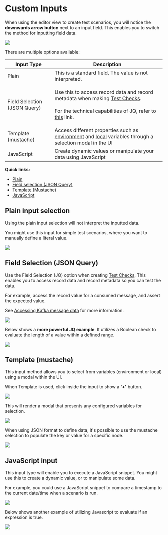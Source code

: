 # Custom Inputs

When using the editor view to create test scenarios, you will notice the **downwards arrow button** next to an input field. This enables you to switch the method for inputting field data.&#x20;

![](<../.gitbook/assets/image (95).png>)

There are multiple options available:

| Input Type                   | Description                                                                                                                                                                                                                                                     |
| ---------------------------- | --------------------------------------------------------------------------------------------------------------------------------------------------------------------------------------------------------------------------------------------------------------- |
| Plain                        | This is a standard field. The value is not interpreted.                                                                                                                                                                                                         |
| Field Selection (JSON Query) | <p>Use this to access record data and record metadata when making <a href="building-tests/test-checks/">Test Checks</a>. <br><br>For the technical capabilities of JQ, refer to <a href="https://stedolan.github.io/jq/manual/#Basicfilters">this</a> link.</p> |
| Template (mustache)          | Access different properties such as [environment](environments/) and [local](building-tests/tasks/set-variable-task.md) variables through a selection modal in the UI                                                                                           |
| JavaScript                   | Create dynamic values or manipulate your data using JavaScript                                                                                                                                                                                                  |

**Quick links:**

* [Plain](custom-inputs.md#plain-input-selection)&#x20;
* [Field selection (JSON Query)](custom-inputs.md#field-selection-json-query)
* [Template (Mustache)](custom-inputs.md#template-mustache)
* [JavaScript](custom-inputs.md#javascript-input)

## Plain input selection

Using the plain input selection will not interpret the inputted data.&#x20;

You might use this input for simple test scenarios, where you want to manually define a literal value.&#x20;

![](<../.gitbook/assets/image (149).png>)

## Field Selection (JSON Query)

Use the Field Selection (JQ) option when creating [Test Checks](building-tests/test-checks/). This enables you to access record data and record metadata so you can test the data.

For example, access the record value for a consumed message, and assert the expected value.&#x20;

See [Accessing Kafka message data](building-tests/test-checks/accessing-kafka-message-data/) for more information.

![](<../.gitbook/assets/image (57).png>)

Below shows a **more powerful JQ example**. It utilizes a Boolean check to evaluate the length of a value within a defined range.

![](<../.gitbook/assets/image (3).png>)

## Template (mustache)&#x20;

This input method allows you to select from variables (environment or local) using a modal within the UI.&#x20;

When Template is used, click inside the input to show a **'+'** button.

![](<../.gitbook/assets/image (94).png>)

This will render a modal that presents any configured variables for selection.&#x20;

![](<../.gitbook/assets/image (29).png>)

When using JSON format to define data, it's possible to use the mustache selection to populate the key or value for a specific node.

![](<../.gitbook/assets/image (44).png>)

## JavaScript input

This input type will enable you to execute a JavaScript snippet. You might use this to create a dynamic value, or to manipulate some data.

For example, you could use a JavaScript snippet to compare a timestamp to the current date/time when a scenario is run.&#x20;

![](<../.gitbook/assets/image (124).png>)

Below shows another example of utilizing Javascript to evaluate if an expression is true.&#x20;

![](<../.gitbook/assets/image (167).png>)
